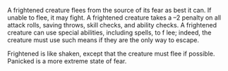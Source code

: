 A frightened creature flees from the source of its fear as best it can. If unable to flee, it may fight. A frightened creature takes a –2 penalty on all attack rolls, saving throws, skill checks, and ability checks. A frightened creature can use special abilities, including spells, to f lee; indeed, the creature must use such means if they are the only way to escape.

Frightened is like shaken, except that the creature must flee if possible. Panicked is a more extreme state of fear.